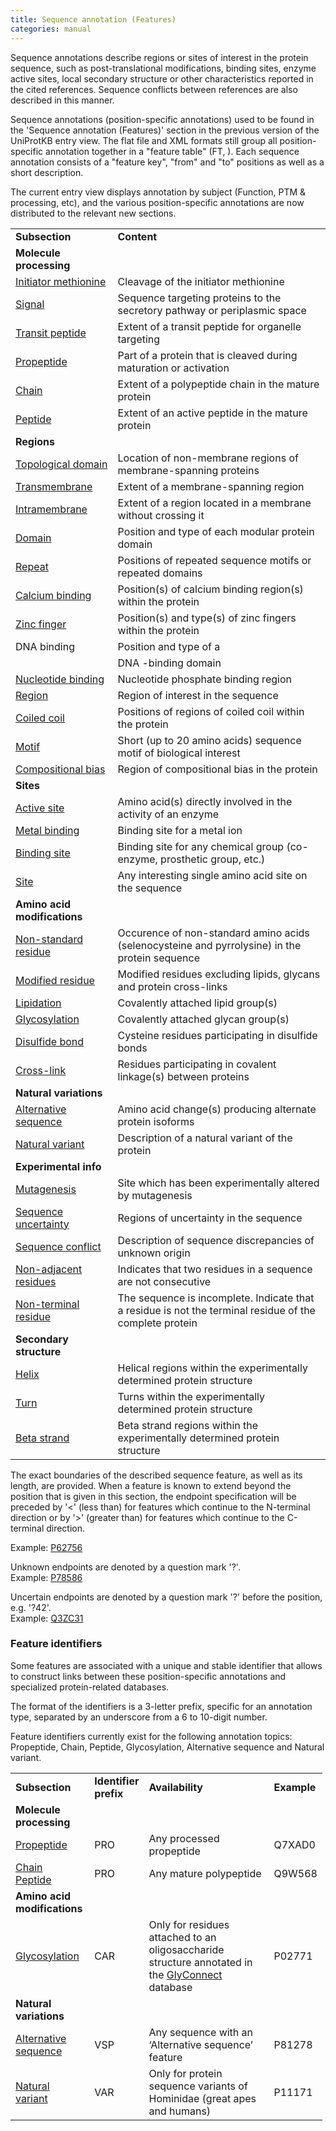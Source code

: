```yaml
---
title: Sequence annotation (Features)
categories: manual
---
```


Sequence annotations describe regions or sites of interest in the protein sequence, such as post-translational modifications, binding sites, enzyme active sites, local secondary structure or other characteristics reported in the cited references. Sequence conflicts between references are also described in this manner.

Sequence annotations (position-specific annotations) used to be found in the 'Sequence annotation (Features)' section in the previous version of the UniProtKB entry view. The flat file and XML formats still group all position-specific annotation together in a "feature table" (FT, ). Each sequence annotation consists of a "feature key", "from" and "to" positions as well as a short description.

The current entry view displays annotation by subject (Function, PTM & processing, etc), and the various position-specific annotations are now distributed to the relevant new sections.

|                                                                 |                                                                                                         |
|:----------------------------------------------------------------|:--------------------------------------------------------------------------------------------------------|
| **Subsection**                                                  | **Content**                                                                                             |
| **Molecule processing**                                         |                                                                                                         |
| [Initiator methionine](http://www.uniprot.org/manual/init_met)  | Cleavage of the initiator methionine                                                                    |
| [Signal](http://www.uniprot.org/manual/signal)                  | Sequence targeting proteins to the secretory pathway or periplasmic space                               |
| [Transit peptide](http://www.uniprot.org/manual/transit)        | Extent of a transit peptide for organelle targeting                                                     |
| [Propeptide](http://www.uniprot.org/manual/propep)              | Part of a protein that is cleaved during maturation or activation                                       |
| [Chain](http://www.uniprot.org/manual/chain)                    | Extent of a polypeptide chain in the mature protein                                                     |
| [Peptide](http://www.uniprot.org/manual/peptide)                | Extent of an active peptide in the mature protein                                                       |
| **Regions**                                                     |                                                                                                         |
| [Topological domain](http://www.uniprot.org/manual/topo_dom)    | Location of non-membrane regions of membrane-spanning proteins                                          |
| [Transmembrane](http://www.uniprot.org/manual/transmem)         | Extent of a membrane-spanning region                                                                    |
| [Intramembrane](http://www.uniprot.org/manual/intramem)         | Extent of a region located in a membrane without crossing it                                            |
| [Domain](http://www.uniprot.org/manual/domain)                  | Position and type of each modular protein domain                                                        |
| [Repeat](http://www.uniprot.org/manual/repeat)                  | Positions of repeated sequence motifs or repeated domains                                               |
| [Calcium binding](http://www.uniprot.org/manual/ca_bind)        | Position(s) of calcium binding region(s) within the protein                                             |
| [Zinc finger](http://www.uniprot.org/manual/zn_fing)            | Position(s) and type(s) of zinc fingers within the protein                                              |
| DNA binding                                                     | Position and type of a                                                                                  |
|                                                                 | DNA -binding domain                                                                                     |
| [Nucleotide binding](http://www.uniprot.org/manual/np_bind)     | Nucleotide phosphate binding region                                                                     |
| [Region](http://www.uniprot.org/manual/region)                  | Region of interest in the sequence                                                                      |
| [Coiled coil](http://www.uniprot.org/manual/coiled)             | Positions of regions of coiled coil within the protein                                                  |
| [Motif](http://www.uniprot.org/manual/motif)                    | Short (up to 20 amino acids) sequence motif of biological interest                                      |
| [Compositional bias](http://www.uniprot.org/manual/compbias)    | Region of compositional bias in the protein                                                             |
| **Sites**                                                       |                                                                                                         |
| [Active site](http://www.uniprot.org/manual/act_site)           | Amino acid(s) directly involved in the activity of an enzyme                                            |
| [Metal binding](http://www.uniprot.org/manual/metal)            | Binding site for a metal ion                                                                            |
| [Binding site](http://www.uniprot.org/manual/binding)           | Binding site for any chemical group (co-enzyme, prosthetic group, etc.)                                 |
| [Site](http://www.uniprot.org/manual/site)                      | Any interesting single amino acid site on the sequence                                                  |
| **Amino acid modifications**                                    |                                                                                                         |
| [Non-standard residue](http://www.uniprot.org/manual/non_std)   | Occurence of non-standard amino acids (selenocysteine and pyrrolysine) in the protein sequence          |
| [Modified residue](http://www.uniprot.org/manual/mod_res)       | Modified residues excluding lipids, glycans and protein cross-links                                     |
| [Lipidation](http://www.uniprot.org/manual/lipid)               | Covalently attached lipid group(s)                                                                      |
| [Glycosylation](http://www.uniprot.org/manual/carbohyd)         | Covalently attached glycan group(s)                                                                     |
| [Disulfide bond](http://www.uniprot.org/manual/disulfid)        | Cysteine residues participating in disulfide bonds                                                      |
| [Cross-link](http://www.uniprot.org/manual/crosslnk)            | Residues participating in covalent linkage(s) between proteins                                          |
| **Natural variations**                                          |                                                                                                         |
| [Alternative sequence](http://www.uniprot.org/manual/var_seq)   | Amino acid change(s) producing alternate protein isoforms                                               |
| [Natural variant](http://www.uniprot.org/manual/variant)        | Description of a natural variant of the protein                                                         |
| **Experimental info**                                           |                                                                                                         |
| [Mutagenesis](http://www.uniprot.org/manual/mutagen)            | Site which has been experimentally altered by mutagenesis                                               |
| [Sequence uncertainty](http://www.uniprot.org/manual/unsure)    | Regions of uncertainty in the sequence                                                                  |
| [Sequence conflict](http://www.uniprot.org/manual/conflict)     | Description of sequence discrepancies of unknown origin                                                 |
| [Non-adjacent residues](http://www.uniprot.org/manual/non_cons) | Indicates that two residues in a sequence are not consecutive                                           |
| [Non-terminal residue](http://www.uniprot.org/manual/non_ter)   | The sequence is incomplete. Indicate that a residue is not the terminal residue of the complete protein |
| **Secondary structure**                                         |                                                                                                         |
| [Helix](http://www.uniprot.org/manual/helix)                    | Helical regions within the experimentally determined protein structure                                  |
| [Turn](http://www.uniprot.org/manual/turn)                      | Turns within the experimentally determined protein structure                                            |
| [Beta strand](http://www.uniprot.org/manual/strand)             | Beta strand regions within the experimentally determined protein structure                              |

The exact boundaries of the described sequence feature, as well as its length, are provided. When a feature is known to extend beyond the position that is given in this section, the endpoint specification will be preceded by '\<' (less than) for features which continue to the N-terminal direction or by '\>' (greater than) for features which continue to the C-terminal direction.

Example: [P62756](http://www.uniprot.org/uniprotkb/P62756#ptm%5Fprocessing)

Unknown endpoints are denoted by a question mark '?'.  
Example: [P78586](http://www.uniprot.org/uniprotkb/P78586#ptm%5Fprocessing)

Uncertain endpoints are denoted by a question mark '?' before the position, e.g. '?42'.  
Example: [Q3ZC31](http://www.uniprot.org/uniprotkb/Q3ZC31#ptm%5Fprocessing)

### Feature identifiers

Some features are associated with a unique and stable identifier that allows to construct links between these position-specific annotations and specialized protein-related databases.

The format of the identifiers is a 3-letter prefix, specific for an annotation type, separated by an underscore from a 6 to 10-digit number.

Feature identifiers currently exist for the following annotation topics: Propeptide, Chain, Peptide, Glycosylation, Alternative sequence and Natural variant.

<table style="width:99%;">
<colgroup>
<col style="width: 26%" />
<col style="width: 10%" />
<col style="width: 55%" />
<col style="width: 7%" />
</colgroup>
<tbody>
<tr class="odd">
<td style="text-align: left;"><strong>Subsection</strong></td>
<td style="text-align: left;"><strong>Identifier prefix</strong></td>
<td style="text-align: left;"><strong>Availability</strong></td>
<td style="text-align: left;"><strong>Example</strong></td>
</tr>
<tr class="even">
<td style="text-align: left;"><strong>Molecule processing</strong></td>
<td style="text-align: left;"></td>
<td style="text-align: left;"></td>
<td style="text-align: left;"></td>
</tr>
<tr class="odd">
<td style="text-align: left;"><a href="http://www.uniprot.org/manual/propep">Propeptide</a></td>
<td style="text-align: left;">PRO</td>
<td style="text-align: left;">Any processed propeptide</td>
<td style="text-align: left;">Q7XAD0</td>
</tr>
<tr class="even">
<td style="text-align: left;"><a href="http://www.uniprot.org/manual/chain">Chain</a><br />
<a href="http://www.uniprot.org/manual/peptide">Peptide</a></td>
<td style="text-align: left;">PRO</td>
<td style="text-align: left;">Any mature polypeptide</td>
<td style="text-align: left;">Q9W568<br />
</td>
</tr>
<tr class="odd">
<td style="text-align: left;"><strong>Amino acid modifications</strong></td>
<td style="text-align: left;"></td>
<td style="text-align: left;"></td>
<td style="text-align: left;"></td>
</tr>
<tr class="even">
<td style="text-align: left;"><a href="http://www.uniprot.org/manual/carbohyd">Glycosylation</a></td>
<td style="text-align: left;">CAR</td>
<td style="text-align: left;">Only for residues attached to an oligosaccharide structure annotated in the <a href="https://glyconnect.expasy.org/">GlyConnect</a> database</td>
<td style="text-align: left;">P02771</td>
</tr>
<tr class="odd">
<td style="text-align: left;"><strong>Natural variations</strong></td>
<td style="text-align: left;"></td>
<td style="text-align: left;"></td>
<td style="text-align: left;"></td>
</tr>
<tr class="even">
<td style="text-align: left;"><a href="http://www.uniprot.org/manual/var_seq">Alternative sequence</a></td>
<td style="text-align: left;">VSP</td>
<td style="text-align: left;">Any sequence with an ‘Alternative sequence’ feature</td>
<td style="text-align: left;">P81278</td>
</tr>
<tr class="odd">
<td style="text-align: left;"><a href="http://www.uniprot.org/manual/variant">Natural variant</a></td>
<td style="text-align: left;">VAR</td>
<td style="text-align: left;">Only for protein sequence variants of Hominidae (great apes and humans)</td>
<td style="text-align: left;">P11171</td>
</tr>
</tbody>
</table>
